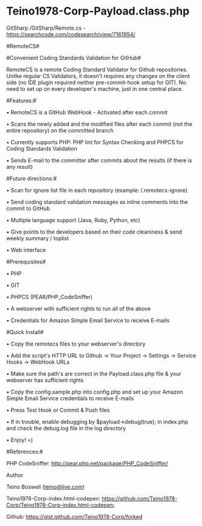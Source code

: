 # Teino1978-Corp-Payload.class.php
GitSharp /GitSharp/Remote.cs - https://searchcode.com/codesearch/view/7161954/

#RemoteCS#

#Convenient Coding Standards Validation for GitHub#

RemoteCS is a remote Coding Standard Validator for Github repositories. Unlike regular CS Validators, it doesn't requires any changes on the client side (no IDE plugin required neither pre-commit-hook setup for GIT). No need to set up on every developer's machine, just in one central place.

#Features:#

• RemoteCS is a GitHub WebHook - Activated after each commit

• Scans the newly added and the modified files after each commit (not the entire repository) on the committed branch

• Currently supports PHP: PHP lint for Syntax Checking and PHPCS for Coding Standards Validation

• Sends E-mail to the committer after commits about the results (if there is any result)

#Future directions:#

• Scan for ignore list file in each repository (example: /.remotecs-ignore)

• Send coding standard validation messages as inline comments into the commit to GitHub

• Multiple language support (Java, Ruby, Python, etc)

• Give points to the developers based on their code cleaniness & send weekly summary / toplist

• Web interface

#Prerequisites#

• PHP

• GIT

• PHPCS (PEAR/PHP_CodeSniffer)

• A webserver with sufficient rights to run all of the above

• Credentials for Amazon Simple Email Service to receive E-mails

#Quick Install#


• Copy the remotecs files to your webserver's directory

• Add the script's HTTP URL to Github -> Your Project -> Settings -> Service Hooks -> WebHook URLs

• Make sure the path's are correct in the Payload.class.php file & your webserver has sufficient rights

• Copy the config.sample.php into config.php and set up your Amazon Simple Email Service credentials to receive E-mails

• Press Test Hook or Commit & Push files

• If in trouble, enable debugging by $payload->debug(true); in index.php and check the debug.log file in the log directory

• Enjoy! =)

#References:#

PHP CodeSniffer: http://pear.php.net/package/PHP_CodeSniffer/

Author

Teino Boswell (teino@live.com)

Teino1978-Corp-index.html-codepen: https://github.com/Teino1978-Corp/Teino1978-Corp-index.html-codepen;

Github:  https://gist.github.com/Teino1978-Corp/forked 

